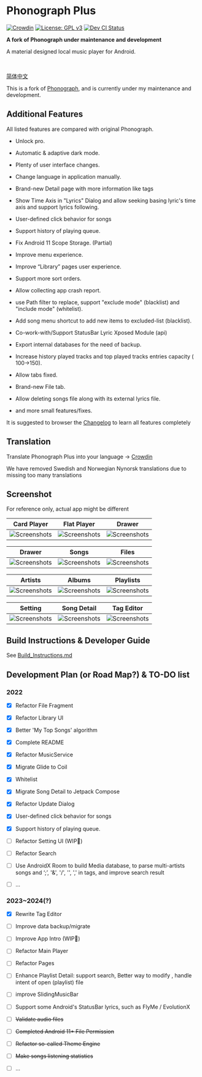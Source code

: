 # Phonograph Plus

[![Crowdin](https://badges.crowdin.net/phonograph-plus/localized.svg)](https://crowdin.com/project/phonograph-plus)
[![License: GPL v3](https://img.shields.io/badge/License-GPL%20v3-blue.svg)](https://github.com/chr56/Phonograph_Plus/blob/release/LICENSE.txt)
[<img src="https://github.com/chr56/Phonograph_Plus/actions/workflows/dev.yml/badge.svg" alt="Dev CI Status">](https://github.com/chr56/Phonograph_Plus/actions/workflows/dev.yml)

**A fork of Phonograph under maintenance and development**

A material designed local music player for Android.

<br/>


[简体中文](./README_ZH.md)

This is a fork of [Phonograph](https://github.com/kabouzeid/Phonograph), and is currently under my maintenance and
development.

## **Additional Features**

All listed features are compared with original Phonograph.

- Unlock pro.

- Automatic & adaptive dark mode.

- Plenty of user interface changes.

- Change language in application manually.

- Brand-new Detail page with more information like tags

- Show Time Axis in "Lyrics" Dialog and allow seeking basing lyric's time axis and
  support lyrics following.

- User-defined click behavior for songs

- Support history of playing queue.

- Fix Android 11 Scope Storage. (Partial)

- Improve menu experience.

- Improve “Library” pages user experience.

- Support more sort orders.

- Allow collecting app crash report.

- use Path filter to replace, support "exclude mode" (blacklist) and "include mode" (whitelist).

- Add song menu shortcut to add new items to excluded-list (blacklist).

- Co-work-with/Support StatusBar Lyric
  Xposed Module (api)

- Export internal databases for the need of backup.

- Increase history played tracks and top played tracks entries capacity (
  100->150).

- Allow tabs fixed.

- Brand-new File tab.

- Allow deleting songs file along with its external lyrics file.

- and more small features/fixes.

It is suggested to browser the [Changelog](https://phonographplus.github.io/changelogs/changeslogs/changelog.html) to
learn all features completely

## **Translation**

Translate Phonograph Plus into your language -> [Crowdin](https://crowdin.com/project/phonograph-plus)

We have removed Swedish and Norwegian Nynorsk translations due to missing too many translations

## **Screenshot**

For reference only, actual app might be different

|                                           Card Player                                           |                                           Flat Player                                           |                                           Drawer                                            |
|:-----------------------------------------------------------------------------------------------:|:-----------------------------------------------------------------------------------------------:|:-------------------------------------------------------------------------------------------:|
| ![Screenshots](fastlane/metadata/android/en-US/images/phoneScreenshots/CardPlayer.jpg?raw=true) | ![Screenshots](fastlane/metadata/android/en-US/images/phoneScreenshots/FlatPlayer.jpg?raw=true) | ![Screenshots](fastlane/metadata/android/en-US/images/phoneScreenshots/Drawer.jpg?raw=true) |

|                                           Drawer                                            |                                             Songs                                             |                                             Files                                             |
|:-------------------------------------------------------------------------------------------:|:---------------------------------------------------------------------------------------------:|:---------------------------------------------------------------------------------------------:|
| ![Screenshots](fastlane/metadata/android/en-US/images/phoneScreenshots/Drawer.jpg?raw=true) | ![Screenshots](fastlane/metadata/android/en-US/images/phoneScreenshots/SongPage.jpg?raw=true) | ![Screenshots](fastlane/metadata/android/en-US/images/phoneScreenshots/FilePage.jpg?raw=true) |

|                                             Artists                                             |                                             Albums                                             |                                             Playlists                                             |
|:-----------------------------------------------------------------------------------------------:|:----------------------------------------------------------------------------------------------:|:-------------------------------------------------------------------------------------------------:|
| ![Screenshots](fastlane/metadata/android/en-US/images/phoneScreenshots/ArtistPage.jpg?raw=true) | ![Screenshots](fastlane/metadata/android/en-US/images/phoneScreenshots/AlbumPage.jpg?raw=true) | ![Screenshots](fastlane/metadata/android/en-US/images/phoneScreenshots/PlaylistPage.jpg?raw=true) |

|                                           Setting                                            |                                           Song Detail                                           |                                           Tag Editor                                           |
|:--------------------------------------------------------------------------------------------:|:-----------------------------------------------------------------------------------------------:|:----------------------------------------------------------------------------------------------:|
| ![Screenshots](fastlane/metadata/android/en-US/images/phoneScreenshots/Setting.jpg?raw=true) | ![Screenshots](fastlane/metadata/android/en-US/images/phoneScreenshots/SongDetail.jpg?raw=true) | ![Screenshots](fastlane/metadata/android/en-US/images/phoneScreenshots/TagEditor.jpg?raw=true) |

## **Build Instructions & Developer Guide**

See [Build_Instructions.md](./Build_Instructions.md)

## **Development Plan (or Road Map?)** & **TO-DO list**

### **2022**

- [x] Refactor File Fragment

- [x] Refactor Library UI

- [x] Better 'My Top Songs' algorithm

- [x] Complete README

- [x] Refactor MusicService

- [x] Migrate Glide to Coil

- [x] Whitelist

- [x] Migrate Song Detail to Jetpack Compose

- [x] Refactor Update Dialog

- [x] User-defined click behavior for songs

- [x] Support history of playing queue.

- [ ] Refactor Setting UI (WIP🚧)

- [ ] Refactor Search

- [ ] Use AndroidX Room to build
  Media database, to parse multi-artists songs and ‘;’, '&', '/', '\', ',' in tags, and improve search result

- [ ] ...

### **2023~2024(?)**

- [x] Rewrite Tag Editor

- [ ] Improve data backup/migrate

- [ ] Improve App Intro (WIP🚧)

- [ ] Refactor Main Player

- [ ] Refactor Pages

- [ ] Enhance Playlist Detail: support search, Better way to
  modify , handle intent of open (playlist) file

- [ ] improve SlidingMusicBar

- [ ] Support some Android's StatusBar lyrics, such as FlyMe / EvolutionX

- [ ] <del>Validate audio files</del>

- [ ] <del>Completed Android 11+ File Permission</del>

- [ ] <del>Refactor so-called Theme Engine</del>

- [ ] <del>Make songs listening statistics</del>

- [ ] ...

<br/>
<br/>
<br/>
<br/>
